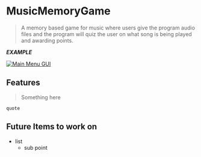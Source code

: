 # MusicMemoryGame
> A memory based game for music where users give the program audio files and the program will quiz the user on what song is being played and awarding points.

***EXAMPLE***

[![Main Menu GUI](https://imgur.com/MCrh5PN)]()

## Features

> Something here

```shell
quote
```

## Future Items to work on
- list
  - sub point

